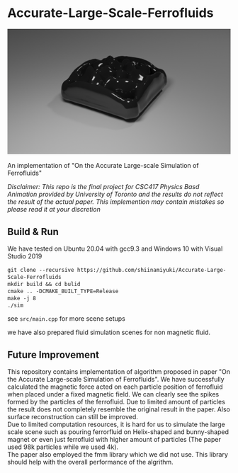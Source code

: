 # Accurate-Large-Scale-Ferrofluids
![](teaser.png)

An implementation of "On the Accurate Large-scale Simulation of Ferrofluids"

<em>Disclaimer: This repo is the final project for CSC417 Physics Basd Animation provided by University of Toronto and the results do not reflect the result of the actual paper. This implemention may contain mistakes so please read it at your discretion</em>

## Build & Run
We have tested on Ubuntu 20.04 with gcc9.3 and Windows 10 with Visual Studio 2019
```
git clone --recursive https://github.com/shiinamiyuki/Accurate-Large-Scale-Ferrofluids
mkdir build && cd bulid
cmake .. -DCMAKE_BUILT_TYPE=Release
make -j 8
./sim
```

see `src/main.cpp` for more scene setups<br />

we have also prepared fluid simulation scenes for non magnetic fluid.<br />

## Future Improvement
This repository contains implementation of algorithm proposed in paper "On the Accurate Large-scale Simulation of Ferrofluids". We have successfully calculated the magnetic force acted on each particle position of ferrofluid when placed under a fixed magnetic field. We can clearly see the spikes formed by the particles of the ferrofluid. Due to limited amount of particles the result does not completely resemble the original result in the paper. Also surface reconstruction can still be improved.<br />
Due to limited computation resources, it is hard for us to simulate the large scale scene such as pouring ferrorfluid on Helix-shaped and bunny-shaped magnet or even just ferrofluid with higher amount of particles (The paper used 98k particles while we used 4k).<br />
The paper also employed the fmm library which we did not use. This library should help with the overall performance of the algrithm.<br />
